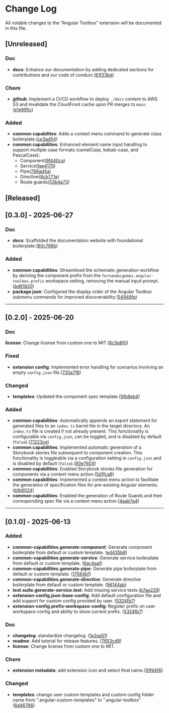 # Change Log

All notable changes to the "Angular Toolbox" extension will be documented in this file.

## [Unreleased]

### Doc

- **docs**: Enhance our documentation by adding dedicated sections for contributions and our code of conduct.([61f23bd](https://github.com/Fernandocgomez/vscode-extensions.angular-toolbox/pull/63/commits/61f23bd17648356b284dd63802b4f0db1bc08fachttps://github.com/Fernandocgomez/vscode-extensions.angular-toolbox/pull/63/commits/61f23bd17648356b284dd63802b4f0db1bc08fac))

### Chore

- **github**: Implement a CI/CD workflow to deploy `./docs` content to AWS S3 and invalidate the CloudFront cache upon PR merges to `main`.([e1e995c](https://github.com/Fernandocgomez/vscode-extensions.angular-toolbox/pull/65/commits/e1e995cb98ee92979ad5a91a9817d1dc6b365a0d))

### Added

- **common capabilites**: Adds a context menu command to generate class boilerplate.([ce3ad54](https://github.com/Fernandocgomez/vscode-extensions.angular-toolbox/pull/67/commits/ce3ad54b908ef2a27ef4eebc2be02a1203c78610))
- **common capabilities**: Enhanced element name input handling to support multiple case formats (camelCase, kebab-case, and PascalCase):
  - Component([9f440ca](https://github.com/Fernandocgomez/vscode-extensions.angular-toolbox/commit/9f440ca35c9553a40c2a80707f449ed55ec811bb))
  - Service([fae4170](https://github.com/Fernandocgomez/vscode-extensions.angular-toolbox/commit/fae4170c69c87304e9a85594d735dae713516a26))
  - Pipe([796ad4a](https://github.com/Fernandocgomez/vscode-extensions.angular-toolbox/commit/796ad4a))
  - Directive([8cb771e](https://github.com/Fernandocgomez/vscode-extensions.angular-toolbox/pull/68/commits/8cb771ee34ec3e569f1a84e5f46f92de316ad5df))
  - Route guards([53b4a73](https://github.com/Fernandocgomez/vscode-extensions.angular-toolbox/pull/68/commits/53b4a734e41d57b16ea88627945866c8ec54b65f))

## [Released]

## [0.3.0] - 2025-06-27

### Doc

- **docs**: Scaffolded the documentation website with foundational boilerplate.([60c796b](https://github.com/Fernandocgomez/vscode-extensions.angular-toolbox/pull/52/commits/60c796b2fa44b36011897c40afe562741248eee8))

### Added

- **common capabilities**: Streamlined the schematic generation workflow by deriving the component prefix from the `fernandocgomez.angular-toolbox.prefix` workspace setting, removing the manual input prompt.([bd81820](https://github.com/Fernandocgomez/vscode-extensions.angular-toolbox/pull/54/commits/bd8182074d659e22c74cfea6ee08aad05aa51a4e))
- **package json**: Configured the display order of the Angular Toolbox submenu commands for improved discoverability.([54948fe](https://github.com/Fernandocgomez/vscode-extensions.angular-toolbox/pull/55/commits/54948fe3e885be533e8c3b017f511620d500fb6b))

---

## [0.2.0] - 2025-06-20

### Doc

**license**: Change license from custom one to MIT.([8c5e8f0](https://github.com/Fernandocgomez/vscode-extensions.angular-toolbox/pull/26/commits/8c5e8f0948f5bd630c3b9e798c71cae865b9a37b))

### Fixed

- **extension config**: Implemented error handling for scenarios involving an empty `config.json` file.([730a7f8](https://github.com/Fernandocgomez/vscode-extensions.angular-toolbox/pull/36/commits/730a7f848895a5673bb38edd837234c12184cafa))

### Changed

- **templates**: Updated the component spec template.([5fb8eb4](https://github.com/Fernandocgomez/vscode-extensions.angular-toolbox/pull/37/commits/5fb8eb49a8bb9fa5c15710989dd3eed9a4a20f8b))

### Added

- **common capabilities**: Automatically appends an export statement for generated files to an `index.ts` barrel file in the target directory. An `index.ts` file is created if not already present. This functionality is configurable via `config.json`, can be toggled, and is disabled by default (`false`).([71223ce](https://github.com/Fernandocgomez/vscode-extensions.angular-toolbox/pull/39/commits/71223ce49d119d2351f631a2a693aa1fb6eff212))
- **common capabilities**: Implemented automatic generation of a Storybook stories file subsequent to component creation. This functionality is toggleable via a configuration setting in `config.json` and is disabled by default (`false`).([60e7604](https://github.com/Fernandocgomez/vscode-extensions.angular-toolbox/pull/41/commits/60e7604014bc2087b7e121562a65cfae5cea1e97))
- **common capabilities**: Enabled Storybook stories file generation for components via a context menu action.([5d1fca9](https://github.com/Fernandocgomez/vscode-extensions.angular-toolbox/pull/42/commits/5d1fca9d2607609d4b8c99d2e7f63d9785015f0d))
- **common capabilities**: Implemented a context menu action to facilitate the generation of specification files for pre-existing Angular elements.([b1b6024](https://github.com/Fernandocgomez/vscode-extensions.angular-toolbox/pull/44/commits/b1b6024886a51b3f34fe7cb29cf6a5bc0ec7a0d5))
- **common capabilities**: Enabled the generation of Route Guards and their corresponding spec file via a context menu action.([4aab7a4](https://github.com/Fernandocgomez/vscode-extensions.angular-toolbox/pull/46/commits/4aab7a41675b8a931c25a0dd71c9fec3aafcce9b))

---

## [0.1.0] - 2025-06-13

### Added

- **common-capabilities.generate-component**: Generate component boilerplate from default or custom template. ([ed435b8](https://github.com/Fernandocgomez/vscode-extensions.angular-toolbox/commit/ed435b83da1bae23976d8d4476a1d02e53070294))
- **common-capabilities.generate-service**: Generate service boilerplate from default or custom template. ([6ac4aa1](https://github.com/Fernandocgomez/vscode-extensions.angular-toolbox/commit/6ac4aa1f9e68964283056c16ac54b14ab33c5215))
- **common-capabilities.generate-pipe**: Generate pipe boilerplate from default or custom template. ([17564b1](https://github.com/Fernandocgomez/vscode-extensions.angular-toolbox/commit/17564b1d1b51da451050aab25426ebcf08ed0e3a))
- **common-capabilities.generate-directive**: Generate directive boilerplate from default or custom template. ([96144ab](https://github.com/Fernandocgomez/vscode-extensions.angular-toolbox/commit/96144abb822db55c95c349336a71764116d8a73e))
- **test.suite.generate-service.test**: Add missing service tests ([b7ae228](https://github.com/Fernandocgomez/vscode-extensions.angular-toolbox/commit/b7ae2283313777c43474d58bc64baefb54e64224))
- **extension-config.json-base-config**: Add default configuration file and add support for custom config provided by user. ([5324fb7](https://github.com/Fernandocgomez/vscode-extensions.angular-toolbox/commit/5324fb710738b3af34c5cceec68cd94c3433b192))
- **extension-config.prefix-workspace-config**: Register prefix on user workspace config and ability to show current prefix. ([5324fb7](https://github.com/Fernandocgomez/vscode-extensions.angular-toolbox/commit/5324fb710738b3af34c5cceec68cd94c3433b192))

### Doc

- **changelog**: standardize changelog. ([1e2aa51](https://github.com/Fernandocgomez/vscode-extensions.angular-toolbox/pull/19/commits/1e2aa51ae58fc0aaa7ae0f07453ab0b3bc7f5d79))
- **readme**: Add tutorial for release features. ([7653cd9](https://github.com/Fernandocgomez/vscode-extensions.angular-toolbox/pull/21/commits/7653cd99535b5d45fdb7fd484b534c567e9dd023))
- **license**: Change license from custom one to MIT.

### Chore

- **extension metadata**: add extension icon and select final name.([91f44f6](https://github.com/Fernandocgomez/vscode-extensions.angular-toolbox/pull/22/commits/91f44f66021aba7b2fcf6650a5b5bf5e16a71588))

### Changed

- **templates**: change user custom templates and custom config folder name from ".angular-custom-templates" to ".angular-toolbox" ([6d46786](https://github.com/Fernandocgomez/vscode-extensions.angular-toolbox/pull/22/commits/6d46786b5b2e424c43b98f447037af3fc51ba606))
